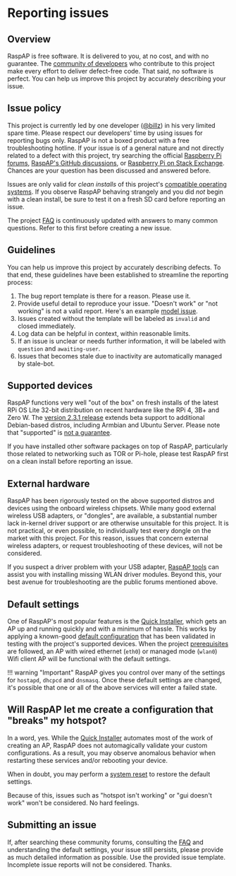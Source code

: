 # Reporting issues

## Overview
RaspAP is free software. It is delivered to you, at no cost, and with no guarantee. The [community of developers](https://github.com/RaspAP/raspap-webgui/graphs/contributors) who contribute to this project make every effort to deliver defect-free code. That said, no software is perfect. You can help us improve this project by accurately describing your issue.

## Issue policy
This project is currently led by one developer ([@billz](https://github.com/billz)) in his very limited spare time. Please respect our developers' time by using issues for reporting bugs only.
RaspAP is not a boxed product with a free troubleshooting hotline. If your issue is of a general nature and not directly related to a defect with this project, try searching the official [Raspberry Pi forums](https://www.raspberrypi.org/forums/), [RaspAP's GitHub discussions](https://github.com/RaspAP/raspap-webgui/discussions), or [Raspberry Pi on Stack Exchange](https://raspberrypi.stackexchange.com/). Chances are your question has been discussed and answered before.

Issues are only valid for _clean installs_ of this project's [compatible operating systems](index.md#compatible-operating-systems).
If you observe RaspAP behaving strangely and you did _not_ begin with a clean install, be sure to test it on a fresh SD card before reporting an issue.

The project [FAQ](faq.md) is continuously updated with answers to many common questions. Refer to this first before creating a new issue. 

## Guidelines
You can help us improve this project by accurately describing defects. To that end, these guidelines have been established to streamline the reporting process: 

1. The bug report template is there for a reason. Please use it.
2. Provide useful detail to reproduce your issue. "Doesn't work" or "not working" is not a valid report. Here's an example [model issue](https://github.com/RaspAP/raspap-webgui/issues/1451).
3. Issues created without the template will be labeled as `invalid` and closed immediately.
4. Log data can be helpful in context, within reasonable limits.
5. If an issue is unclear or needs further information, it will be labeled with `question` and `awaiting-user`.
6. Issues that becomes stale due to inactivity are automatically managed by stale-bot.

## Supported devices 
RaspAP functions very well "out of the box" on fresh installs of the latest RPi OS Lite 32-bit distribution on recent hardware like the RPi 4, 3B+ and Zero W. The [version 2.3.1 release](https://github.com/RaspAP/raspap-webgui/releases/tag/2.3.1) extends beta support to additional Debian-based distros, including Armbian and Ubuntu Server. Please note that "supported" is [not a guarantee](index.md#compatible-operating-systems).

If you have installed other software packages on top of RaspAP, particularly those related to networking such as TOR or Pi-hole, please test RaspAP first on a clean install before reporting an issue.

## External hardware
RaspAP has been rigorously tested on the above supported distros and devices using the onboard wireless chipsets. While many good external wireless USB adapters, or "dongles", are available, a
substantial number lack in-kernel driver support or are otherwise unsuitable for this project. It is not practical, or even possible, to individually test every dongle on the market with this project. 
For this reason, issues that concern external wireless adapters, or request troubleshooting of these devices, will not be considered.

If you suspect a driver problem with your USB adapter, [RaspAP tools](https://github.com/RaspAP/raspap-tools#install-missing-wlan-driver-modules) 
can assist you with installing missing WLAN driver modules. Beyond this, your best avenue for troubleshooting are the public forums mentioned above.

## Default settings
One of RaspAP's most popular features is the [Quick Installer](quick.md), which gets an AP up and running quickly and with a minimum of hassle. This works by applying a known-good [default configuration](defaults.md) that has been validated in testing with the project's supported devices. When the project [prerequisites](index.md#quick-start) are followed, an AP with wired ethernet (`eth0`) or managed mode (`wlan0`) Wifi client AP will be functional with the default settings.

!!! warning "Important"
    RaspAP gives you control over many of the settings for `hostapd`, `dhcpcd` and `dnsmasq`. Once these default settings are changed, it's possible that one or all of the above services will enter a failed state.

## Will RaspAP let me create a configuration that "breaks" my hotspot?
In a word, yes. While the [Quick Installer](quick.md) automates most of the work of creating an AP, RaspAP does not automagically validate your custom configurations. As a result, you may observe anomalous behavior when restarting these services and/or rebooting your device.

When in doubt, you may perform a [system reset](defaults.md#restoring-settings) to restore the default settings.

Because of this, issues such as "hotspot isn't working" or "gui doesn't work" won't be considered. No hard feelings. 

## Submitting an issue
If, after searching these community forums, consulting the [FAQ](faq.md) and understanding the default settings, your issue still persists, please provide as much detailed information as possible. Use the provided issue template. Incomplete issue reports will not be considered. 
Thanks.

